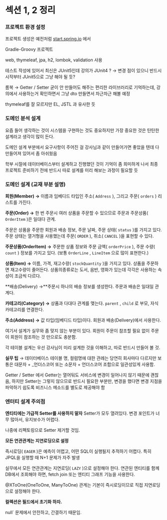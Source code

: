 # 섹션 1, 2 정리

### 프로젝트 환경 설정

프로젝트 생성은 예전처럼 [start.spring.io](http://start.spring.io) 에서

Gradle-Groovy 프로젝트

web, thymeleaf, jpa, h2, lombok, validation 사용

테스트 작성에 있어서 최신은 JUnit5인데 강의가 JUnit4 ? → 변경 점이 있으니 반드시 시작부터 JUnit5으로 그냥 해야 될 듯?

롬복 → Getter / Setter 굳이 안 만들어도 해주는 편리한 라이브러리로 기억하는데, 강의에서 사용하는거 확인하면서 그냥 dto 만들면서 차근차근 해볼 예정

thymeleaf를 잘 모르지만 EL, JSTL 과 유사한 듯

### 도메인 분석 설계

요즘 들어 생각하는 것이 시스템을 구현하는 것도 중요하지만 가장 중요한 것은 탄탄한 설계라고 생각이 많이 든다.

도메인 설계 부분에서 요구사항이 주어진 걸 강사님과 같이 만들어가면 좋았을 텐데 다 만들어져 있어서 좀 아쉬웠음

학부 시절에 데이터베이스부터 설계하고 진행했던 것이 기억이 좀 희미하게 나서 최종 프로젝트 준비하기 전에 반드시 따로 설계를 미리 해보는 과정이 필요할 듯

### 도메인 설계 (교재 부분 설명)

**회원(Member) →** 이름과 임베디드 타입인 주소( `Address` ), 그리고 주문( `orders` ) 리스트를 가진다.

**주문(Order) →** 한 번 주문시 여러 상품을 주문할 수 있으므로 주문과 주문상품( `OrderItem` )은 일대다 관계.

주문은 상품을 주문한 회원과 배송 정보, 주문 날짜, 주문 상태( `status` )를 가지고 있다. 주문 상태는 열거형을 사용했는데 주문( `ORDER` ), 취소( `CANCEL` )을 표현할 수 있다.

**주문상품(OrderItem) →** 주문한 상품 정보와 주문 금액( `orderPrice` ), 주문 수량( `count` ) 정보를 가지고 있다. (보통 `OrderLine` , `LineItem` 으로 많이 표현한다.)

**상품(Item) →** 이름, 가격, 재고수량( `stockQuantity` )을 가지고 있다. 상품을 주문하면 재고수량이 줄어든다. 상품의종류로는 도서, 음반, 영화가 있는데 각각은 사용하는 속성이 조금씩 다르다.

**배송(Delivery) →**주문시 하나의 배송 정보를 생성한다. 주문과 배송은 일대일 관계다.

**카테고리(Category) →** 상품과 다대다 관계를 맺는다. `parent` , `child` 로 부모, 자식 카테고리를 연결한다.

**주소(Address) →** 값 타입(임베디드 타입)이다. 회원과 배송(Delivery)에서 사용한다.

여기서 설계가 실무와 좀 맞지 않는 부분이 있다. 회원이 주문이 참조할 필요 없이 주문이 회원이 참조하는 것 만으로도 충분함.

각 테이블 설계는 우선 강사님이 미리 설계한 것을 이해하고, 따로 반드시 만들어 볼 것.

**실무 팁** → 데이터베이스 테이블 명, 컬럼명에 대한 관례는 당연히 회사마다 다르지만 보통은 대문자 + \_언더스코어 또는 소문자 + 언더스코어 조합으로 일관성있게 사용함.

Getter / Setter 에서 Getter는 열어둬도 서비스에 변경이 일어나지 않기 때문에 괜찮음, 하지만 Setter는 그렇지 않으므로 반드시 필요한 부분만, 변경을 했다면 변경 지점을 파악하기 쉽도록 비즈니스 메소드를 별도로 제공해야 함

### 엔터티 설계 주의점

**엔티티에는 가급적 Setter를 사용하지 말자**
Setter가 모두 열려있다. 변경 포인트가 너무 많아서, 유지보수가 어렵다.

나중에 리펙토링으로 Setter 제거할 것임.

**모든 연관관계는 지연로딩으로 설정**

즉시로딩( `EAGER` )은 예측이 어렵고, 어떤 SQL이 실행될지 추적하기 어렵다. 특히 JPQL을 실행할 때 N+1 문제가 자주 발생

실무에서 모든 연관관계는 지연로딩( `LAZY` )으로 설정해야 한다.
연관된 엔티티를 함께 DB에서 조회해야 하면, fetch join 또는 엔티티 그래프 기능을 사용한다.

@XToOne(OneToOne, ManyToOne) 관계는 기본이 즉시로딩이므로 직접 지연로딩으로 설정해야 한다.

**컬렉션은 필드에서 초기화 하자.**

null` 문제에서 안전하고, 간결하기 때문임.
